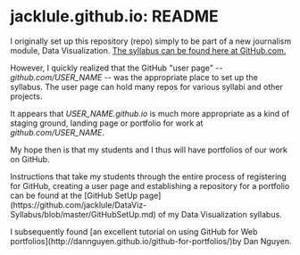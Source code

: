 # jacklule.github.io: README

<p>I originally set up this repository (repo) simply to be part of a new journalism module, Data Visualization. <a href="https://github.com/jacklule/DataViz-Syllabus">The syllabus can be found here at GitHub.com.</a></p>

<p>However, I quickly realized that the GitHub "user page" --<i>github.com/USER_NAME</i> -- was the appropriate place to set up the syllabus. The user page can hold many repos for various syllabi and other projects.</p>

<p>It appears that <i>USER_NAME.github.io</i> is much more appropriate as a kind of staging ground, landing page or portfolio for work at <i>github.com/USER_NAME</i>.</p>

<p>My hope then is that my students and I thus will have portfolios of our work on GitHub.</p>

<p>Instructions that take my students through the entire process of registering for GitHub, creating a user page and establishing a repository for a portfolio can be found at the [GitHub SetUp page](https://github.com/jacklule/DataViz-Syllabus/blob/master/GitHubSetUp.md) of my Data Visualization syllabus.</p>

<p>I subsequently found [an excellent tutorial on using GitHub for Web portfolios](http://dannguyen.github.io/github-for-portfolios/)by Dan Nguyen.




